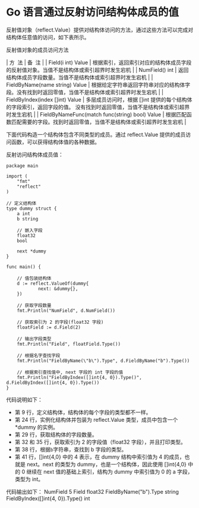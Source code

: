 # Go 语言通过反射访问结构体成员的值

反射值对象（reflect.Value）提供对结构体访问的方法，通过这些方法可以完成对结构体任意值的访问，如下表所示。

反射值对象的成员访问方法

| 方  法 | 备  注 |
| Field(i int) Value | 根据索引，返回索引对应的结构体成员字段的反射值对象。当值不是结构体或索引超界时发生宕机 |
| NumField() int | 返回结构体成员字段数量。当值不是结构体或索引超界时发生宕机 |
| FieldByName(name string) Value | 根据给定字符串返回字符串对应的结构体字段。没有找到时返回零值，当值不是结构体或索引超界时发生宕机 |
| FieldByIndex(index []int) Value | 多层成员访问时，根据 []int 提供的每个结构体的字段索引，返回字段的值。 没有找到时返回零值，当值不是结构体或索引超界时发生宕机 |
| FieldByNameFunc(match func(string) bool) Value | 根据匹配函数匹配需要的字段。找到时返回零值，当值不是结构体或索引超界时发生宕机 |

下面代码构造一个结构体包含不同类型的成员。通过 reflect.Value 提供的成员访问函数，可以获得结构体值的各种数据。

反射访问结构体成员值：

```
package main

import (
    "fmt"
    "reflect"
)

// 定义结构体
type dummy struct {
    a int
    b string

    // 嵌入字段
    float32
    bool

    next *dummy
}

func main() {

    // 值包装结构体
    d := reflect.ValueOf(dummy{
            next: &dummy{},
    })

    // 获取字段数量
    fmt.Println("NumField", d.NumField())

    // 获取索引为 2 的字段(float32 字段)
    floatField := d.Field(2)

    // 输出字段类型
    fmt.Println("Field", floatField.Type())

    // 根据名字查找字段
    fmt.Println("FieldByName(\"b\").Type", d.FieldByName("b").Type())

    // 根据索引查找值中, next 字段的 int 字段的值
    fmt.Println("FieldByIndex([]int{4, 0}).Type()", d.FieldByIndex([]int{4, 0}).Type())
}
```

代码说明如下：

*   第 9 行，定义结构体，结构体的每个字段的类型都不一样。
*   第 24 行，实例化结构体并包装为 reflect.Value 类型，成员中包含一个 *dummy 的实例。
*   第 29 行，获取结构体的字段数量。
*   第 32 和 35 行，获取索引为 2 的字段值（float32 字段），并且打印类型。
*   第 38 行，根据`b`字符串，查找到 b 字段的类型。
*   第 41 行，[]int{4,0} 中的 4 表示，在 dummy 结构中索引值为 4 的成员，也就是 next。next 的类型为 dummy，也是一个结构体，因此使用 []int{4,0} 中的 0 继续在 next 值的基础上索引，结构为 dummy 中索引值为 0 的 a 字段，类型为 int。

代码输出如下：
NumField 5
Field float32
FieldByName("b").Type string
FieldByIndex([]int{4, 0}).Type() int